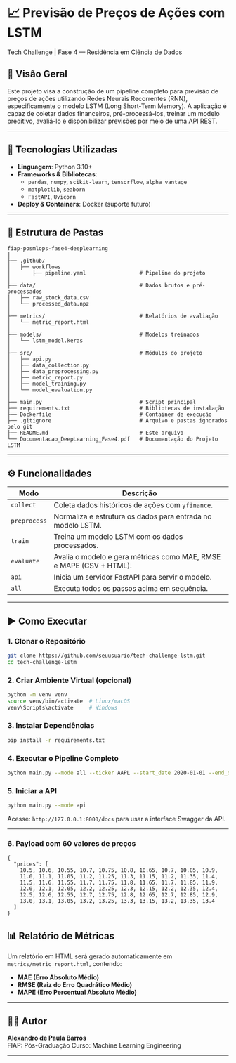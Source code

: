 # 📈 Previsão de Preços de Ações com LSTM  
Tech Challenge | Fase 4 — Residência em Ciência de Dados  

## 🧠 Visão Geral  
Este projeto visa a construção de um pipeline completo para previsão de preços de ações utilizando Redes Neurais Recorrentes (RNN), especificamente o modelo LSTM (Long Short-Term Memory). A aplicação é capaz de coletar dados financeiros, pré-processá-los, treinar um modelo preditivo, avaliá-lo e disponibilizar previsões por meio de uma API REST.

---

## 🚀 Tecnologias Utilizadas
- **Linguagem**: Python 3.10+
- **Frameworks & Bibliotecas**:
  - `pandas`, `numpy`, `scikit-learn`, `tensorflow`, `alpha vantage`
  - `matplotlib`, `seaborn`
  - `FastAPI`, `Uvicorn`
- **Deploy & Containers**: Docker (suporte futuro)

---

## 📁 Estrutura de Pastas

```
fiap-posmlops-fase4-deeplearning
│
├── .github/
│   ├── workflows
│       ├── pipeline.yaml                 # Pipeline do projeto
│
├── data/                                 # Dados brutos e pré-processados
│   ├── raw_stock_data.csv
│   └── processed_data.npz
│
├── metrics/                              # Relatórios de avaliação
│   └── metric_report.html
│
├── models/                               # Modelos treinados
│   └── lstm_model.keras
│
├── src/                                  # Módulos do projeto
│   ├── api.py
│   ├── data_collection.py
│   ├── data_preprocessing.py
│   ├── metric_report.py
│   ├── model_training.py
│   └── model_evaluation.py
│
├── main.py                               # Script principal
├── requirements.txt                      # Bibliotecas de instalação
├── Dockerfile                            # Container de execução
├── .gitignore                            # Arquivo e pastas ignorados pelo git
├── README.md                             # Este arquivo
└── Documentacao_DeepLearning_Fase4.pdf   # Documentação do Projeto LSTM
```

---

## ⚙️ Funcionalidades

| Modo        | Descrição                                                                 |
|-------------|--------------------------------------------------------------------------|
| `collect`   | Coleta dados históricos de ações com `yfinance`.                         |
| `preprocess`| Normaliza e estrutura os dados para entrada no modelo LSTM.              |
| `train`     | Treina um modelo LSTM com os dados processados.                          |
| `evaluate`  | Avalia o modelo e gera métricas como MAE, RMSE e MAPE (CSV + HTML).      |
| `api`       | Inicia um servidor FastAPI para servir o modelo.                         |
| `all`       | Executa todos os passos acima em sequência.                              |

---

## ▶️ Como Executar

### 1. Clonar o Repositório
```bash
git clone https://github.com/seuusuario/tech-challenge-lstm.git
cd tech-challenge-lstm
```

### 2. Criar Ambiente Virtual (opcional)
```bash
python -m venv venv
source venv/bin/activate  # Linux/macOS
venv\Scripts\activate     # Windows
```

### 3. Instalar Dependências
```bash
pip install -r requirements.txt
```

### 4. Executar o Pipeline Completo
```bash
python main.py --mode all --ticker AAPL --start_date 2020-01-01 --end_date 2025-05-01
```

### 5. Iniciar a API
```bash
python main.py --mode api
```

Acesse: `http://127.0.0.1:8000/docs` para usar a interface Swagger da API.

---

### 6. Payload com 60 valores de preços
```
{
  "prices": [
    10.5, 10.6, 10.55, 10.7, 10.75, 10.8, 10.65, 10.7, 10.85, 10.9,
    11.0, 11.1, 11.05, 11.2, 11.25, 11.3, 11.15, 11.2, 11.35, 11.4,
    11.5, 11.6, 11.55, 11.7, 11.75, 11.8, 11.65, 11.7, 11.85, 11.9,
    12.0, 12.1, 12.05, 12.2, 12.25, 12.3, 12.15, 12.2, 12.35, 12.4,
    12.5, 12.6, 12.55, 12.7, 12.75, 12.8, 12.65, 12.7, 12.85, 12.9,
    13.0, 13.1, 13.05, 13.2, 13.25, 13.3, 13.15, 13.2, 13.35, 13.4
  ]
}

```

## 📊 Relatório de Métricas  
Um relatório em HTML será gerado automaticamente em `metrics/metric_report.html`, contendo:

- **MAE (Erro Absoluto Médio)**
- **RMSE (Raiz do Erro Quadrático Médio)**
- **MAPE (Erro Percentual Absoluto Médio)**

---

## 👨‍💻 Autor
**Alexandro de Paula Barros**  
FIAP: Pós-Graduação
Curso: Machine Learning Engineering

---
